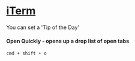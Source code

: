 # [iTerm](https://www.iterm2.com/)

You can set a 'Tip of the Day'

#### Open Quickly - opens up a drop list of open tabs
`cmd + shift + o`
